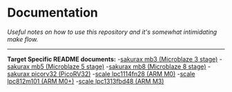 
# Documentation

*Useful notes on how to use this repository and it's somewhat
intimidating make flow.*

---

**Target Specific README documents:**
-[sakurax mb3 (Microblaze 3 stage)](../target/sakurax_mb3/README.md)
-[sakurax mb5 (Microblaze 5 stage)](../target/sakurax_mb5/README.md)
-[sakurax mb8 (Microblaze 8 stage)](../target/sakurax_mb8/README.md)
-[sakurax picorv32 (PicoRV32)](../target/sakurax_picorv32/README.md)
-[scale lpc1114fn28 (ARM M0)](../target/scale_lpc1114fn28/README.md)
-[scale lpc812m101 (ARM M0+)](../target/scale_lpc812m101/README.md)
-[scale lpc1313fbd48 (ARM M3)](../target/scale_lpc1313fbd48/README.md)

